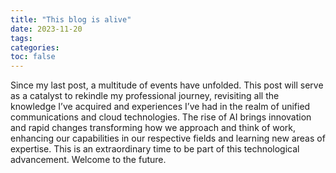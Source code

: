 ```yaml
---
title: "This blog is alive"
date: 2023-11-20
tags: 
categories:
toc: false
---
```



Since my last post, a multitude of events have unfolded. This post will serve as a catalyst to rekindle my professional journey, revisiting all the knowledge I’ve acquired and experiences I’ve had in the realm of unified communications and cloud technologies.
The rise of AI brings innovation and rapid changes transforming how we approach and think of work, enhancing our capabilities in our respective fields and learning new areas of expertise.
This is an extraordinary time to be part of this technological advancement. Welcome to the future.